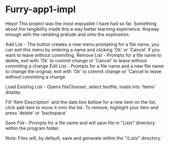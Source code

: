 # Furry-app1-impl
Heyo!
This project was the most enjoyable I have had so far. Something about the tangibility made this a way better learning experience. 
Anyway enough with the rambling prelude and onto the explination.

Add List - The button creates a new menu prompting for a file name, you can exit this menu by entering a name and clicking 'Ok' or 'Cancel' if you want to leave without commiting.
Remove List - Prompts for a file name to delete, exit with 'Ok' to commit change or 'Cancel' to leave without commiting a change
Edit List - Prompts for a file name and a new file name to change the original, exit with 'Ok' to commit change or 'Cancel to leave without commiting a change

Load Existing List - Opens fileChooser, select textfile, loads into 'Items' display.

Fill 'Item Description' and the date box bellow for a new item on the list, click add item to move it onto the list.
To remove, highlight your item and press 'delete' or 'backspace'

Save File - Prompts for a file name and will save file in "Lists" directory within the program folder.

Note: Files will, by default, save and generate within the "/Lists" directory.

